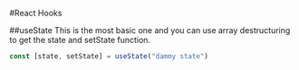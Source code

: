 #React Hooks

  ##useState
  This is the most basic one and you can use array destructuring to get the state and setState function.
  ```javascript
  const [state, setState] = useState("dammy state")
  ```

